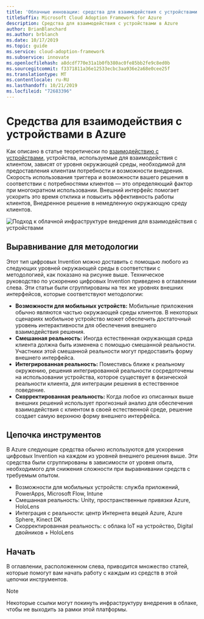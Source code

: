 ```yaml
---
title: 'Облачные инновации: средства для взаимодействия с устройствами в Azure'
titleSuffix: Microsoft Cloud Adoption Framework for Azure
description: Средства для взаимодействия с устройствами в Azure
author: BrianBlanchard
ms.author: brblanch
ms.date: 10/17/2019
ms.topic: guide
ms.service: cloud-adoption-framework
ms.subservice: innovate
ms.openlocfilehash: a8dcdf770e31a1b0fb380ac0fe85bb2fe9c8ed0b
ms.sourcegitcommit: f3371811a36e12533ecbc3aa936e2a68e0cee25f
ms.translationtype: MT
ms.contentlocale: ru-RU
ms.lasthandoff: 10/21/2019
ms.locfileid: "72683396"
---
```

# <a name="tools-to-interact-with-devices-in-azure"></a>Средства для взаимодействия с устройствами в Azure

Как описано в статье теоретически по [взаимодействию с устройствами](../considerations/devices.md), устройства, используемые для взаимодействия с клиентом, зависят от уровня окружающей среды, необходимой для предоставления клиентам потребности и возможности внедрения. Скорость использования триггера и возможности вашего решения в соответствии с потребностями клиентов — это определяющий фактор при многократном использовании. Внешний интерфейс помогает ускорить это время отклика и повысить эффективность работы клиентов, Внедренное решение в немедленную окружающую среду клиентов.

![Подход к облачной инфраструктуре внедрения для взаимодействия с устройствами](../../_images/innovate/ambient-experiences.png)

## <a name="alignment-to-the-methodology"></a>Выравнивание для методологии

Этот тип цифровых Invention можно доставить с помощью любого из следующих уровней окружающей среды в соответствии с методологией, как показано на рисунке выше. Техническое руководство по ускорению цифровых Invention приведено в оглавлении слева. Эти статьи были сгруппированы на тех же уровнях внешних интерфейсов, которые соответствуют методологии:

- **Возможности для мобильных устройств:** Мобильные приложения обычно являются частью окружающей среды клиентов. В некоторых сценариях мобильное устройство может обеспечить достаточный уровень интерактивности для обеспечения внешнего взаимодействия решения.
- **Смешанная реальность:** Иногда естественная окружающая среда клиента должна быть изменена с помощью смешанной реальности. Участники этой смешанной реальности могут предоставить форму внешнего интерфейса.
- **Интегрированная реальность:** Поместивсь ближе к реальному окружению, решения интегрированной реальности сосредоточены на использовании устройства, которое существует в физической реальности клиента, для интеграции решения в естественное поведение.
- **Скорректированная реальность:** Когда любое из описанных выше внешних решений использует прогнозный анализ для обеспечения взаимодействия с клиентом в своей естественной среде, решение создает самую верхнюю форму внешнего интерфейса.

## <a name="toolchain"></a>Цепочка инструментов

В Azure следующие средства обычно используются для ускорения цифровых Invention на каждом из уровней внешнего решения выше. Эти средства были сгруппированы в зависимости от уровня опыта, необходимого для снижения сложности при выравнивании средств с требуемым опытом.

- Возможности для мобильных устройств: служба приложений, PowerApps, Microsoft Flow, Intune
- Смешанная реальность: Unity, пространственные привязки Azure, HoloLens
- Интеграция с реальности: центр Интернета вещей Azure, Azure Sphere, Kinect DK
- Скорректированная реальность: с облака IoT на устройство, Digital двойников + HoloLens

## <a name="get-started"></a>Начать

В оглавлении, расположенном слева, приводится множество статей, которые помогут вам начать работу с каждым из средств в этой цепочки инструментов.

> [!NOTE]
> Некоторые ссылки могут покинуть инфраструктуру внедрения в облаке, чтобы не выходить за рамки этой платформы.
